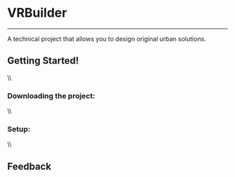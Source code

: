 # VRBuilder
---
A technical project that allows you to design original urban solutions.

## Getting Started!
\\\
### Downloading the project:
\\\
### Setup:
\\\
## Feedback
